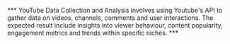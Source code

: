 *** YouTube Data Collection and Analysis involves using Youtube's API to gather data on videos, channels, comments and user interactions.                                                                        The expected result include insights into viewer behaviour, content popularity, engagement metrics and trends within specific niches. ***
 
